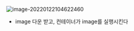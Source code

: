 ![image-20220122104622460](C:\Users\4545a\AppData\Roaming\Typora\typora-user-images\image-20220122104622460.png)

- image 다운 받고, 컨테이너가 image를 실행시킨다